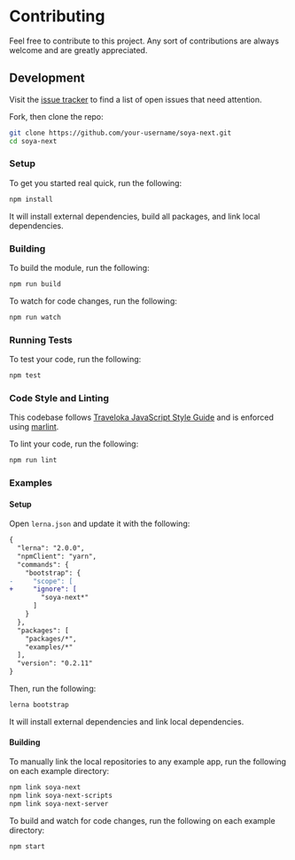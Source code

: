 # Contributing

Feel free to contribute to this project. Any sort of contributions are always welcome and are greatly appreciated.

## Development

Visit the [issue tracker](https://github.com/traveloka/soya-next/issues) to find a list of open issues that need attention.

Fork, then clone the repo:

```bash
git clone https://github.com/your-username/soya-next.git
cd soya-next
```

### Setup

To get you started real quick, run the following:

```bash
npm install
```

It will install external dependencies, build all packages, and link local dependencies.

### Building

To build the module, run the following:

```bash
npm run build
```

To watch for code changes, run the following:

```bash
npm run watch
```

### Running Tests

To test your code, run the following:

```bash
npm test
```

### Code Style and Linting

This codebase follows [Traveloka JavaScript Style Guide](https://github.com/traveloka/javascript) and is enforced using [marlint](https://github.com/traveloka/javascript/tree/master/packages/marlint).

To lint your code, run the following:

```bash
npm run lint
```

### Examples

#### Setup

Open `lerna.json` and update it with the following:

```diff
{
  "lerna": "2.0.0",
  "npmClient": "yarn",
  "commands": {
    "bootstrap": {
-     "scope": [
+     "ignore": [
        "soya-next*"
      ]
    }
  },
  "packages": [
    "packages/*",
    "examples/*"
  ],
  "version": "0.2.11"
}
```

Then, run the following:

```bash
lerna bootstrap
```

It will install external dependencies and link local dependencies.

#### Building

To manually link the local repositories to any example app, run the following on each example directory:

```bash
npm link soya-next
npm link soya-next-scripts
npm link soya-next-server
```

To build and watch for code changes, run the following on each example directory:

```bash
npm start
```
